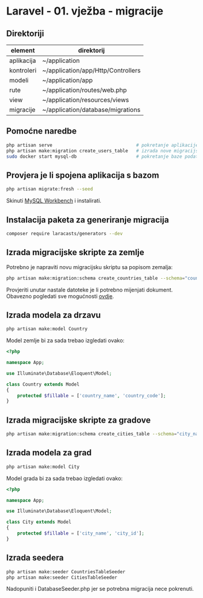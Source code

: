 # Laravel - 01. vježba - migracije

## Direktoriji
| element     | direktorij                         |
|-------------|------------------------------------|
| aplikacija  | ~/application                      |
| kontroleri  | ~/application/app/Http/Controllers |
| modeli      | ~/application/app                  |
| rute        | ~/application/routes/web.php       |
| view        | ~/application/resources/views      |
| migracije   | ~/application/database/migrations  |

## Pomoćne naredbe
```bash
php artisan serve                               # pokretanje aplikacije
php artisan make:migration create_users_table   # izrada nove migracijske skripte
sudo docker start mysql-db                      # pokretanje baze podataka
```

## Provjera je li spojena aplikacija s bazom
```bash
php artisan migrate:fresh --seed
```
Skinuti [MySQL Workbench](https://dev.mysql.com/get/Downloads/MySQLGUITools/mysql-workbench-community_8.0.13-1ubuntu18.10_amd64.deb) i instalirati.

## Instalacija paketa za generiranje migracija

```bash
composer require laracasts/generators --dev
```

## Izrada migracijske skripte za zemlje

Potrebno je napraviti novu migracijsku skriptu sa popisom zemalja:

```bash
php artisan make:migration:schema create_countries_table --schema="country_code:string:unique, country_name:string"
```

Provjeriti unutar nastale datoteke je li potrebno mijenjati dokument. Obavezno pogledati sve mogućnosti [ovdje](https://laravel.com/docs/5.7/migrations#columns).

## Izrada modela za drzavu

```bash
php artisan make:model Country
```
Model zemlje bi za sada trebao izgledati ovako:

```php
<?php

namespace App;

use Illuminate\Database\Eloquent\Model;

class Country extends Model
{
    protected $fillable = ['country_name', 'country_code'];
}
```

## Izrada migracijske skripte za gradove

```bash
php artisan make:migration:schema create_cities_table --schema="city_name:string, country_id:unsignedInteger:foreign"
```

## Izrada modela za grad

```bash
php artisan make:model City
```

Model grada bi za sada trebao izgledati ovako:

```php
<?php

namespace App;

use Illuminate\Database\Eloquent\Model;

class City extends Model
{
    protected $fillable = ['city_name', 'city_id'];
}
```

## Izrada seedera
```bash
php artisan make:seeder CountriesTableSeeder
php artisan make:seeder CitiesTableSeeder
```

Nadopuniti i DatabaseSeeder.php jer se potrebna migracija nece pokrenuti.
